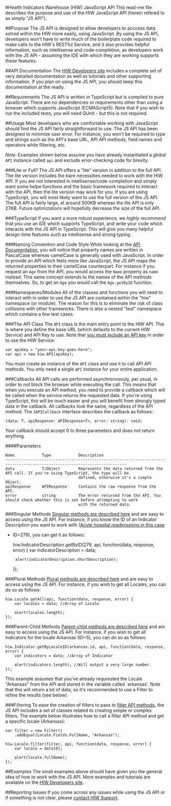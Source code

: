 ﻿#Health Indicators Warehouse (HIW) JavaScript API
This read-me file describes the purpose and use of the HIW JavaScript API (herein refered to as simply "JS API").

##Purpose
The JS API is designed to allow developers to acccess data sotred within the HIW more easily, using JavaScript. By using the 
JS API, developers won't have to write much of the boilerplate code required to make calls to the HIW's RESTful Service, and 
it also provides helpful information, such as intellisense and code-completion, as developers work with the JS API - assuming
the IDE with which they are working supports these features.

##API Documentation
The [HIW Developers site](http://developers.healthindicators.gov) includes a complete set of very detailed documentation as well 
as tutorials and other supporting information. If you plan on using the JS API, you should keep this documentation at the ready.

##Requirements
The JS API is written in TypeScript but is compiled to pure JavaScript. There are no dependencies or requirements other than using 
a browser which supports JavaScript (ECMAScript5). Note that if you wish to run the included tests, you will need QUnit - but this 
is not required.

##Usage
Most developers who are comfortable working with JavaScript should find the JS API fairly straightforward to use. The JS API has 
been designed to minimize user error. For instance, you won't be required to type and strings such as the API's base URL, API 
API methods, field names and operators while filtering, etc.

_Note:_ Examples shown below assume you have already instantiated a global `API` instance called `api` and exclude error-checking 
code for brevity.

###Lite or Full?
The JS API offers a "lite" version in addition to the full API. The lite version includes the bare necessities needed to work with
the HIW API. If you are not interested in intellisense/code-completion and simply want some helpe functions and the basic
framework required to interact with the API, then the lite version may work for you. If you are using TypeScript, you will most
likely want to use the full version of the JS API. The full API is fairly large, at around 500KB whereas the lite API is only
27KB. Future optimizations will hopefully decrease the size of the full API.

###TypeScript
If you want a more robust experience, we _highly recommend_ that you use an IDE which supports TypeScript, and write your code 
which interacts with the JS API in TypeScript. This will give you many helpful design-time features such as intellisense and 
strong typing.

###Naming Convention and Code Style
While looking at the [API Documentation](http://developers.healthindicators.gov/Documentation), you will notice that property 
names are written in PascalCase whereas camelCase is generally used with JavaScript. In order to provide an API which feels more 
like JavaScript, the JS API maps the returned properties to their camelCase counterpart. For instance if you request an `Age` 
from the API, you would access the `Name` property as `name` instead. This same concept extends to the names of the API methods 
themselves. So, to get an `Age` you would call the `Age.getByID` function.

###Namespaces/Modules
All of the classes and functions you will need to interact with in order to use the JS API are contained within the "hiw" 
namespace (or module). The reason for this is to eliminate the risk of class collisions with other frameworks. There is also 
a nested "test" namespace which contains a few test cases.

###The API Class
The `API` class is the main entry point to the HIW API. This is where you define the base URL (which defaults to the current HIW 
Service) and API Key to use. Note that [you must include an API key](http://developers.healthindicators.gov/ApiKey) in order to 
use the HIW Service:

    var apiKey = "your-api-key-goes-here";
    var api = new hiw.API(apiKey);

You must create an instance of the `API` class and use it to call API API methods. You only need a single `API` instance for your 
entire application.

###Callbacks
All API calls are performed asynchronosouly, per usual, in order to not block the browser while executing the call. This means 
that when you execute an API method, you need to provide a callback which will be called when the service returns the requested 
data. If you're using TypeScript, this will be much easier and you will benefit from strongly typed data in the callback. All 
callbacks look the same, regardless of the API method. The `IAPICallback` interface describes the callback as 
follows:

    (data: T, apiResponse: APIResponse<T>, error: string): void;

Your callback should accept 0 to three parameters and does not return anything.

####Parameters

    Name            Type            Description
    ---------------------------------------------------------------------------------------------------------------------------
    data            T/Object        Represents the data returned from the API call. If you're using TypeScript, the type will be 
                                    defined, otherwise it's a simple Object.
    apiResponse     APIResponse     Contains the raw response from the API.
    error           string          The error returned from the API. You should check whether this is set before attempting to work 
                                    with the returned data.

###Singular Methods
[Singular methods are described here](http://developers.healthindicators.gov/Documentation) and are easy to access using the JS 
API. For instance, if you know the ID of an Indicator Description you want to work with ([Acute hospital readmissions in this case](http://www.healthindicators.gov/Indicators/Acute-hospital-readmissions-percent_279/Profile)
 - ID=279), you can get it as follows:

    hiw.IndicatorDescription.getByID(279, api, function(data, response, error) {
        var indicatorDescription = data;

        alert(indicatorDescription.shortDescription);
    });

###Plural Methods
[Plural methods are described here](http://developers.healthindicators.gov/Documentation) and are easy to access using the JS 
API. For instance, if you wish to get all Locales, you can do so as follows:

    hiw.Locale.getAll(api, function(data, response, error) {
        var locales = data; //Array of Locale

        alert(locales.length);
    });

###Parent-Child Methods
[Parent-child methods are described here](http://developers.healthindicators.gov/Documentation) and are easy to access using the 
JS API. For instance, if you wish to get all Indicators for the locale Arkansas (ID=5), you can do so as follows:

    hiw.Indicator.getByLocaleID(arkansas.id, api, function(data, response, error) {
        var indicators = data; //Array of Indicator

        alert(indicators.length); //Will output a very large number.
    });

This example assumes that you've already requrested the Locale "Arkansas" from the API and stored in the variable called 
`arkansas'. Note that this will return a lot of data, so it's recommended to use a Filter to refine the results (see below).

###Filtering
To ease the creation of filters to pass to [fitler API methods](http://developers.healthindicators.gov/Examples/Filtering), the JS 
API includes a set of classes related to creating simple or complex filters. The example below illustrates how to call a filter 
API method and get a specific locale (Arkansas):

    var filter = new Filter()
        .addEqual(Locale.Fields.FullName, "Arkansas");

    hiw.Locale.filter(filter, api, function(data, response, error) {
        var locale = data[0];

        alert(locale.fullName);
    });

##Examples
The small examples above should have given you the general idea of how to work with the JS API. More examples and tutorials are 
available on the [HIW Developers site](http://localhost:5000/HIW-Developers/Examples).

##Reporting Issues
If you come across any issues while using the JS API or if something is not clear, please [contact HIW Support](mailto:healthindicators@cdc.gov).